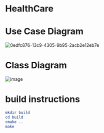 # HealthCare
# Use Case Diagram
![0edfc876-13c9-4305-9b95-2acb2e12eb7e](https://github.com/user-attachments/assets/e350f162-a0ff-4fd1-b3c7-eb41874de0ee)

# Class Diagram
![image](https://github.com/user-attachments/assets/26dbae19-6ff1-4279-a4e7-4130d203188a)


# build instructions
```cmake
mkdir build
cd build
cmake ..
make
```
